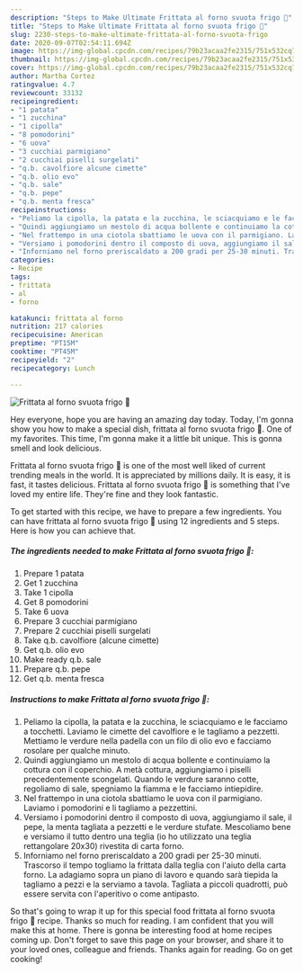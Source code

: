 ```yaml
---
description: "Steps to Make Ultimate Frittata al forno svuota frigo 🌷"
title: "Steps to Make Ultimate Frittata al forno svuota frigo 🌷"
slug: 2230-steps-to-make-ultimate-frittata-al-forno-svuota-frigo
date: 2020-09-07T02:54:11.694Z
image: https://img-global.cpcdn.com/recipes/79b23acaa2fe2315/751x532cq70/frittata-al-forno-svuota-frigo-🌷-recipe-main-photo.jpg
thumbnail: https://img-global.cpcdn.com/recipes/79b23acaa2fe2315/751x532cq70/frittata-al-forno-svuota-frigo-🌷-recipe-main-photo.jpg
cover: https://img-global.cpcdn.com/recipes/79b23acaa2fe2315/751x532cq70/frittata-al-forno-svuota-frigo-🌷-recipe-main-photo.jpg
author: Martha Cortez
ratingvalue: 4.7
reviewcount: 33132
recipeingredient:
- "1 patata"
- "1 zucchina"
- "1 cipolla"
- "8 pomodorini"
- "6 uova"
- "3 cucchiai parmigiano"
- "2 cucchiai piselli surgelati"
- "q.b. cavolfiore alcune cimette"
- "q.b. olio evo"
- "q.b. sale"
- "q.b. pepe"
- "q.b. menta fresca"
recipeinstructions:
- "Peliamo la cipolla, la patata e la zucchina, le sciacquiamo e le facciamo a tocchetti. Laviamo le cimette del cavolfiore e le tagliamo a pezzetti. Mettiamo le verdure nella padella con un filo di olio evo e facciamo rosolare per qualche minuto."
- "Quindi aggiungiamo un mestolo di acqua bollente e continuiamo la cottura con il coperchio. A metà cottura, aggiungiamo i piselli precedentemente scongelati. Quando le verdure saranno cotte, regoliamo di sale, spegniamo la fiamma e le facciamo intiepidire."
- "Nel frattempo in una ciotola sbattiamo le uova con il parmigiano. Laviamo i pomodorini e li tagliamo a pezzettini."
- "Versiamo i pomodorini dentro il composto di uova, aggiungiamo il sale, il pepe, la menta tagliata a pezzetti e le verdure stufate. Mescoliamo bene e versiamo il tutto dentro una teglia (io ho utilizzato una teglia rettangolare 20x30) rivestita di carta forno."
- "Inforniamo nel forno preriscaldato a 200 gradi per 25-30 minuti. Trascorso il tempo togliamo la frittata dalla teglia con l&#39;aiuto della carta forno. La adagiamo sopra un piano di lavoro e quando sarà tiepida la tagliamo a pezzi e la serviamo a tavola. Tagliata a piccoli quadrotti, può essere servita con l&#39;aperitivo o come antipasto."
categories:
- Recipe
tags:
- frittata
- al
- forno

katakunci: frittata al forno 
nutrition: 217 calories
recipecuisine: American
preptime: "PT15M"
cooktime: "PT45M"
recipeyield: "2"
recipecategory: Lunch

---
```



![Frittata al forno svuota frigo 🌷](https://img-global.cpcdn.com/recipes/79b23acaa2fe2315/751x532cq70/frittata-al-forno-svuota-frigo-🌷-recipe-main-photo.jpg)

Hey everyone, hope you are having an amazing day today. Today, I'm gonna show you how to make a special dish, frittata al forno svuota frigo 🌷. One of my favorites. This time, I'm gonna make it a little bit unique. This is gonna smell and look delicious.

Frittata al forno svuota frigo 🌷 is one of the most well liked of current trending meals in the world. It is appreciated by millions daily. It is easy, it is fast, it tastes delicious. Frittata al forno svuota frigo 🌷 is something that I've loved my entire life. They're fine and they look fantastic.




To get started with this recipe, we have to prepare a few ingredients. You can have frittata al forno svuota frigo 🌷 using 12 ingredients and 5 steps. Here is how you can achieve that.

<!--inarticleads1-->

##### The ingredients needed to make Frittata al forno svuota frigo 🌷:

1. Prepare 1 patata
1. Get 1 zucchina
1. Take 1 cipolla
1. Get 8 pomodorini
1. Take 6 uova
1. Prepare 3 cucchiai parmigiano
1. Prepare 2 cucchiai piselli surgelati
1. Take q.b. cavolfiore (alcune cimette)
1. Get q.b. olio evo
1. Make ready q.b. sale
1. Prepare q.b. pepe
1. Get q.b. menta fresca




<!--inarticleads2-->

##### Instructions to make Frittata al forno svuota frigo 🌷:

1. Peliamo la cipolla, la patata e la zucchina, le sciacquiamo e le facciamo a tocchetti. Laviamo le cimette del cavolfiore e le tagliamo a pezzetti. Mettiamo le verdure nella padella con un filo di olio evo e facciamo rosolare per qualche minuto.
1. Quindi aggiungiamo un mestolo di acqua bollente e continuiamo la cottura con il coperchio. A metà cottura, aggiungiamo i piselli precedentemente scongelati. Quando le verdure saranno cotte, regoliamo di sale, spegniamo la fiamma e le facciamo intiepidire.
1. Nel frattempo in una ciotola sbattiamo le uova con il parmigiano. Laviamo i pomodorini e li tagliamo a pezzettini.
1. Versiamo i pomodorini dentro il composto di uova, aggiungiamo il sale, il pepe, la menta tagliata a pezzetti e le verdure stufate. Mescoliamo bene e versiamo il tutto dentro una teglia (io ho utilizzato una teglia rettangolare 20x30) rivestita di carta forno.
1. Inforniamo nel forno preriscaldato a 200 gradi per 25-30 minuti. Trascorso il tempo togliamo la frittata dalla teglia con l&#39;aiuto della carta forno. La adagiamo sopra un piano di lavoro e quando sarà tiepida la tagliamo a pezzi e la serviamo a tavola. Tagliata a piccoli quadrotti, può essere servita con l&#39;aperitivo o come antipasto.




So that's going to wrap it up for this special food frittata al forno svuota frigo 🌷 recipe. Thanks so much for reading. I am confident that you will make this at home. There is gonna be interesting food at home recipes coming up. Don't forget to save this page on your browser, and share it to your loved ones, colleague and friends. Thanks again for reading. Go on get cooking!
